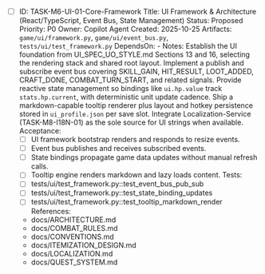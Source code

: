- [ ] ID: TASK-M6-UI-01-Core-Framework
  Title: UI Framework & Architecture (React/TypeScript, Event Bus, State Management)
  Status: Proposed
  Priority: P0
  Owner: Copilot Agent
  Created: 2025-10-25
  Artifacts: `game/ui/framework.py`, `game/ui/event_bus.py`, `tests/ui/test_framework.py`
  DependsOn: -
  Notes:
  Establish the UI foundation from UI_SPEC_UO_STYLE.md Sections 13 and 16, selecting the rendering stack and shared root layout.
  Implement a publish and subscribe event bus covering SKILL_GAIN, HIT_RESULT, LOOT_ADDED, CRAFT_DONE, COMBAT_TURN_START, and related signals.
  Provide reactive state management so bindings like `ui.hp.value` track `stats.hp.current`, with deterministic unit update cadence.
  Ship a markdown-capable tooltip renderer plus layout and hotkey persistence stored in `ui_profile.json` per save slot.
  Integrate Localization-Service (TASK-M8-I18N-01) as the sole source for UI strings when available.
  Acceptance:
  - [ ] UI framework bootstrap renders and responds to resize events.
  - [ ] Event bus publishes and receives subscribed events.
  - [ ] State bindings propagate game data updates without manual refresh calls.
  - [ ] Tooltip engine renders markdown and lazy loads content.
  Tests:
  - [ ] tests/ui/test_framework.py::test_event_bus_pub_sub
  - [ ] tests/ui/test_framework.py::test_state_binding_updates
  - [ ] tests/ui/test_framework.py::test_tooltip_markdown_render
  References:
  - docs/ARCHITECTURE.md
  - docs/COMBAT_RULES.md
  - docs/CONVENTIONS.md
  - docs/ITEMIZATION_DESIGN.md
  - docs/LOCALIZATION.md
  - docs/QUEST_SYSTEM.md
